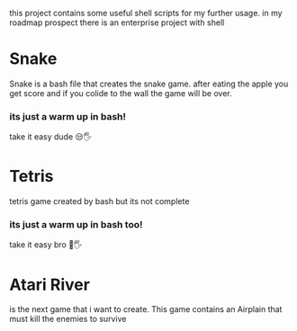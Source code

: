 this project contains some useful shell scripts for my further usage.
in my roadmap prospect there is an enterprise project with shell 

# Snake
Snake is a bash file that creates the snake game. 
after eating the apple you get score and if you colide to the wall the game will be over. 
### its just a warm up in bash!
take it easy dude 😒🖐️

# Tetris

tetris game created by bash but its not complete

### its just a warm up in bash too!
take it easy bro 🤨🖐️

# Atari River

is the next game that i want to create.
This game contains an Airplain that must kill the enemies to survive
